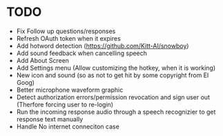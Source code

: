 # TODO
- Fix Follow up questions/responses
- Refresh OAuth token when it expires
- Add hotword detection (https://github.com/Kitt-AI/snowboy)
- Add sound feedback when cancelling speech
- Add About Screen
- Add Settings menu (Allow customizing the hotkey, when it is working)
- New icon and sound (so as not to get hit by some copyright from El Goog)
- Better microphone waveform graphic
- Detect authorization errors/permission revocation and sign user out (Therfore forcing user to re-login)
- Run the incoming response audio through a speech recognizier to get response text manually
- Handle No internet conneciton case
